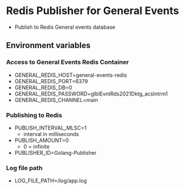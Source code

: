 # Redis Publisher for General Events

- Publish to Redis General events database

## Environment variables

### Access to General Events Redis Container

- GENERAL_REDIS_HOST=general-events-redis
- GENERAL_REDIS_PORT=6379
- GENERAL_REDIS_DB=0
- GENERAL_REDIS_PASSWORD=glblEvntRds2021Dktg_acsIntrm1
- GENERAL_REDIS_CHANNEL=main

### Publishing to Redis
    
- PUBLISH_INTERVAL_MLSC=1
  - interval in milliseconds
- PUBLISH_AMOUNT=0 
  - 0 = infinite
- PUBLISHER_ID=Golang-Publisher

### Log file path

- LOG_FILE_PATH=/log/app.log

